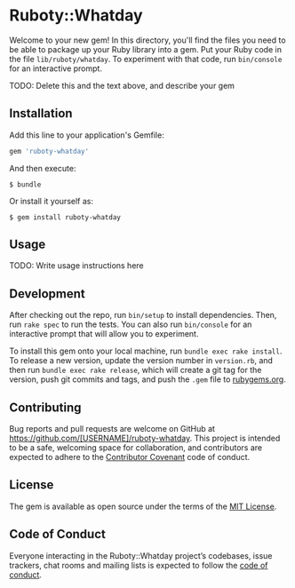 # Ruboty::Whatday

Welcome to your new gem! In this directory, you'll find the files you need to be able to package up your Ruby library into a gem. Put your Ruby code in the file `lib/ruboty/whatday`. To experiment with that code, run `bin/console` for an interactive prompt.

TODO: Delete this and the text above, and describe your gem

## Installation

Add this line to your application's Gemfile:

```ruby
gem 'ruboty-whatday'
```

And then execute:

    $ bundle

Or install it yourself as:

    $ gem install ruboty-whatday

## Usage

TODO: Write usage instructions here

## Development

After checking out the repo, run `bin/setup` to install dependencies. Then, run `rake spec` to run the tests. You can also run `bin/console` for an interactive prompt that will allow you to experiment.

To install this gem onto your local machine, run `bundle exec rake install`. To release a new version, update the version number in `version.rb`, and then run `bundle exec rake release`, which will create a git tag for the version, push git commits and tags, and push the `.gem` file to [rubygems.org](https://rubygems.org).

## Contributing

Bug reports and pull requests are welcome on GitHub at https://github.com/[USERNAME]/ruboty-whatday. This project is intended to be a safe, welcoming space for collaboration, and contributors are expected to adhere to the [Contributor Covenant](http://contributor-covenant.org) code of conduct.

## License

The gem is available as open source under the terms of the [MIT License](https://opensource.org/licenses/MIT).

## Code of Conduct

Everyone interacting in the Ruboty::Whatday project’s codebases, issue trackers, chat rooms and mailing lists is expected to follow the [code of conduct](https://github.com/[USERNAME]/ruboty-whatday/blob/master/CODE_OF_CONDUCT.md).
